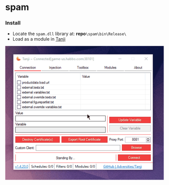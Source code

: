 # spam

### Install
- Locate the `spam.dll` library at:  **repo**`\spam\bin\Release\`
- Load as a module in [Tanji](https://github.com/Tangerinos/Tanji/releases)

![](https://raw.githubusercontent.com/tobq/spam/master/spam/spam.gif)
